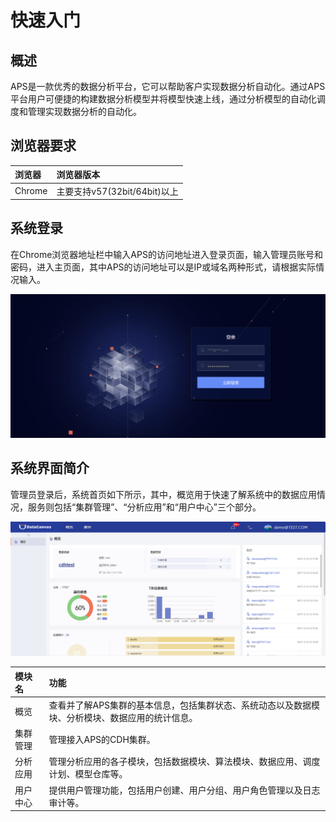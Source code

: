 # 快速入门
## 概述
APS是一款优秀的数据分析平台，它可以帮助客户实现数据分析自动化。通过APS平台用户可便捷的构建数据分析模型并将模型快速上线，通过分析模型的自动化调度和管理实现数据分析的自动化。
## 浏览器要求
| 浏览器 | 浏览器版本 |
| :--- | :--- | 
| Chrome | 主要支持v57(32bit/64bit)以上 |
## 系统登录
在Chrome浏览器地址栏中输入APS的访问地址进入登录页面，输入管理员账号和密码，进入主页面，其中APS的访问地址可以是IP或域名两种形式，请根据实际情况输入。

![](/admin_guide/fig/fig_01.png)

## 系统界面简介
管理员登录后，系统首页如下所示，其中，概览用于快速了解系统中的数据应用情况，服务则包括“集群管理”、“分析应用”和“用户中心”三个部分。

![](/admin_guide/fig/fig_02.png)

| 模块名 | 功能 |
| :--- | :--- | 
| 概览 | 查看并了解APS集群的基本信息，包括集群状态、系统动态以及数据模块、分析模块、数据应用的统计信息。|
| 集群管理 | 管理接入APS的CDH集群。 | 服务>集群管理 |
| 分析应用 | 管理分析应用的各子模块，包括数据模块、算法模块、数据应用、调度计划、模型仓库等。 |
| 用户中心 | 提供用户管理功能，包括用户创建、用户分组、用户角色管理以及日志审计等。 | 



